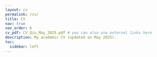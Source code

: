 ```yaml
---
layout: cv
permalink: /cv/
title: CV
nav: true
nav_order: 6
cv_pdf: CV_Qiu_May_2025.pdf # you can also use external links here
description: My academic CV (updated on May 2025).
toc:
  sidebar: left
---
```

<!-- 📄 [Download my CV)](/assets/pdf/cv.pdf) -->